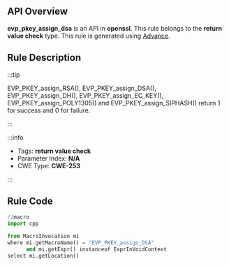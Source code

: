 ---
---


## API Overview
**evp_pkey_assign_dsa** is an API in **openssl**. This rule belongs to the **return value check** type. This rule is generated using [Advance](../../tools/Advance).
## Rule Description

:::tip

EVP_PKEY_assign_RSA(), EVP_PKEY_assign_DSA(), EVP_PKEY_assign_DH(), EVP_PKEY_assign_EC_KEY(), EVP_PKEY_assign_POLY1305() and EVP_PKEY_assign_SIPHASH() return 1 for success and 0 for failure.

:::

:::info

- Tags: **return value check**
- Parameter Index: **N/A**
- CWE Type: **CWE-253**

:::

## Rule Code
```python
//macro
import cpp

from MacroInvocation mi
where mi.getMacroName() = "EVP_PKEY_assign_DSA"
      and mi.getExpr() instanceof ExprInVoidContext
select mi.getLocation()
```